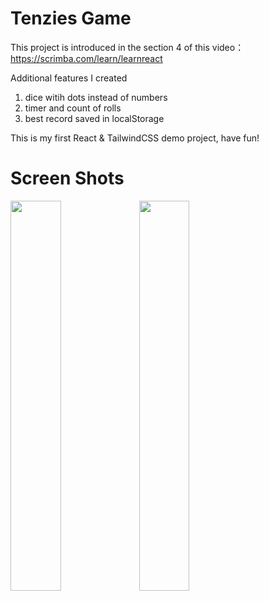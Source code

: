 # Tenzies Game

This project is introduced in the section 4 of this video：https://scrimba.com/learn/learnreact

Additional features I created

1. dice witih dots instead of numbers
2. timer and count of rolls
3. best record saved in localStorage

This is my first React & TailwindCSS demo project, have fun!

# Screen Shots
<div style={display:flex}>
  <img src="https://user-images.githubusercontent.com/75669365/158422326-02102c65-9d0c-4449-a91c-fd0a009a356a.png" width=40% height=40%>
<img src="https://user-images.githubusercontent.com/75669365/158422336-bae2f894-9a42-4cc1-b12b-7f06b2c0f770.png" width=40% height=40%>  
</div>

